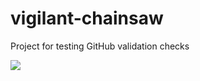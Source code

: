# vigilant-chainsaw
Project for testing GitHub validation checks

![](https://github.com/willknoll/vigilant-chainsaw/workflows/Greet%20Everyone/badge.svg?event=pull_request)
